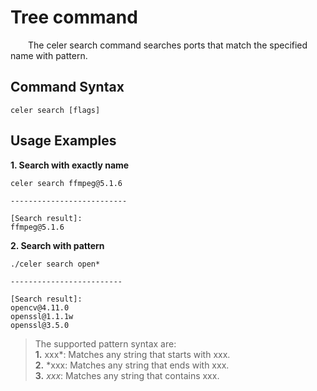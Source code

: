 # Tree command

&emsp;&emsp;The celer search command searches ports that match the specified name with pattern.

## Command Syntax

```shell
celer search [flags]
```

## Usage Examples

**1. Search with exactly name**

```shell
celer search ffmpeg@5.1.6

--------------------------

[Search result]:
ffmpeg@5.1.6
```

**2. Search with pattern**

```shell
./celer search open*

-------------------------

[Search result]:
opencv@4.11.0
openssl@1.1.1w
openssl@3.5.0
```

>The supported pattern syntax are:  
>**1.** xxx*: Matches any string that starts with xxx.  
>**2.** *xxx: Matches any string that ends with xxx.  
>**3.** *xxx*: Matches any string that contains xxx.
